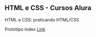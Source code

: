 ## HTML e CSS - Cursos Alura
HTML e CSS: praticando HTML/CSS

Protótipo index [Link](https://www.figma.com/file/r3IQmaU2ZEv96JzG0LGzDh/Alura-Plus---Layout-(Copy)?type=design&node-id=0-1&t=iVPGslJsnOSahUfQ-0)

